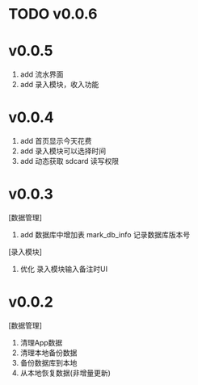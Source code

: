 # TODO v0.0.6


# v0.0.5

1. add 流水界面
2. add 录入模块，收入功能

# v0.0.4

1. add 首页显示今天花费
2. add 录入模块可以选择时间
3. add 动态获取 sdcard 读写权限

# v0.0.3

[数据管理]

1. add 数据库中增加表 mark_db_info 记录数据库版本号

[录入模块]

1. 优化 录入模块输入备注时UI

# v0.0.2

[数据管理]

1. 清理App数据
2. 清理本地备份数据
3. 备份数据库到本地
4. 从本地恢复数据(非增量更新)
